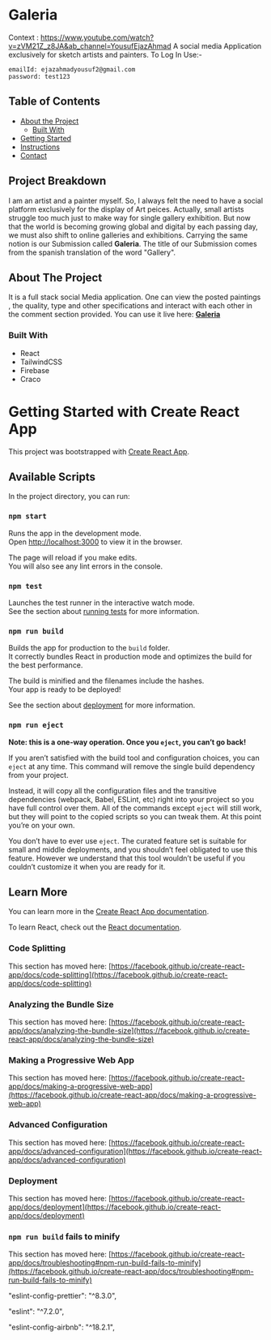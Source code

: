 # Galeria

Context : https://www.youtube.com/watch?v=zVM21Z_z8JA&ab_channel=YousufEjazAhmad
 A social media Application exclusively for sketch artists and painters.
 To Log In Use:-
 
    emailId: ejazahmadyousuf2@gmail.com
    password: test123

<!-- TABLE OF CONTENTS -->

## Table of Contents

- [About the Project](#about-the-project)
  - [Built With](#built-with)
- [Getting Started](#getting-started)
- [Instructions](#usage)
- [Contact](#maintainer)


## Project Breakdown 
I am an artist and a painter myself. So, I always felt the need to have a social platform exclusively for the display of Art peices. Actually, small artists struggle too much just to make way for single gallery exhibition. But now that the world is becoming growing global and digital by each passing day, we must also shift to online galleries and exhibitions. Carrying the same notion is our Submission called **Galeria**.
The title of our Submission comes from the spanish translation of the word "Gallery".


## About The Project

It is a full stack social Media application. One can view the posted paintings , the quality, type and other specifications and interact with each other in the comment section provided.
You can  use it live here: <a href="https://galeria-sh.netlify.app/">**Galeria**</a>


### Built With

- React
- TailwindCSS
- Firebase
- Craco

# Getting Started with Create React App

This project was bootstrapped with [Create React App](https://github.com/facebook/create-react-app).

## Available Scripts

In the project directory, you can run:

### `npm start`

Runs the app in the development mode.\
Open [http://localhost:3000](http://localhost:3000) to view it in the browser.

The page will reload if you make edits.\
You will also see any lint errors in the console.

### `npm test`

Launches the test runner in the interactive watch mode.\
See the section about [running tests](https://facebook.github.io/create-react-app/docs/running-tests) for more information.

### `npm run build`

Builds the app for production to the `build` folder.\
It correctly bundles React in production mode and optimizes the build for the best performance.

The build is minified and the filenames include the hashes.\
Your app is ready to be deployed!

See the section about [deployment](https://facebook.github.io/create-react-app/docs/deployment) for more information.

### `npm run eject`

**Note: this is a one-way operation. Once you `eject`, you can’t go back!**

If you aren’t satisfied with the build tool and configuration choices, you can `eject` at any time. This command will remove the single build dependency from your project.

Instead, it will copy all the configuration files and the transitive dependencies (webpack, Babel, ESLint, etc) right into your project so you have full control over them. All of the commands except `eject` will still work, but they will point to the copied scripts so you can tweak them. At this point you’re on your own.

You don’t have to ever use `eject`. The curated feature set is suitable for small and middle deployments, and you shouldn’t feel obligated to use this feature. However we understand that this tool wouldn’t be useful if you couldn’t customize it when you are ready for it.

## Learn More

You can learn more in the [Create React App documentation](https://facebook.github.io/create-react-app/docs/getting-started).

To learn React, check out the [React documentation](https://reactjs.org/).

### Code Splitting

This section has moved here: [https://facebook.github.io/create-react-app/docs/code-splitting](https://facebook.github.io/create-react-app/docs/code-splitting)

### Analyzing the Bundle Size

This section has moved here: [https://facebook.github.io/create-react-app/docs/analyzing-the-bundle-size](https://facebook.github.io/create-react-app/docs/analyzing-the-bundle-size)

### Making a Progressive Web App

This section has moved here: [https://facebook.github.io/create-react-app/docs/making-a-progressive-web-app](https://facebook.github.io/create-react-app/docs/making-a-progressive-web-app)

### Advanced Configuration

This section has moved here: [https://facebook.github.io/create-react-app/docs/advanced-configuration](https://facebook.github.io/create-react-app/docs/advanced-configuration)

### Deployment

This section has moved here: [https://facebook.github.io/create-react-app/docs/deployment](https://facebook.github.io/create-react-app/docs/deployment)

### `npm run build` fails to minify

This section has moved here: [https://facebook.github.io/create-react-app/docs/troubleshooting#npm-run-build-fails-to-minify](https://facebook.github.io/create-react-app/docs/troubleshooting#npm-run-build-fails-to-minify)


"eslint-config-prettier": "^8.3.0",

"eslint": "^7.2.0",

"eslint-config-airbnb": "^18.2.1",
